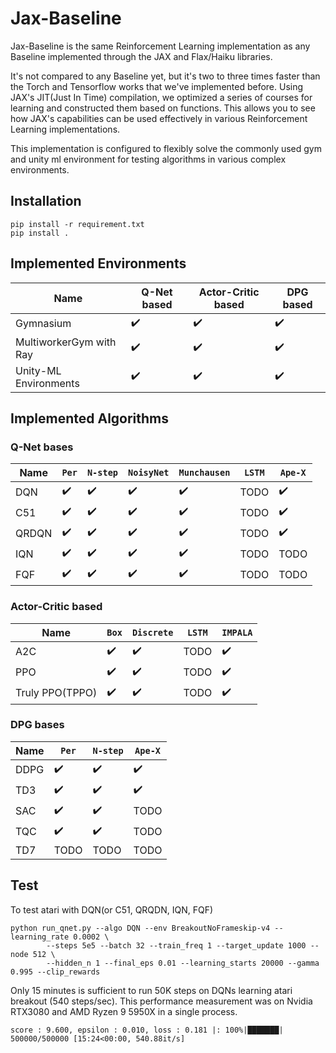 # Jax-Baseline

Jax-Baseline is the same Reinforcement Learning implementation as any Baseline implemented through the JAX and Flax/Haiku libraries.

It's not compared to any Baseline yet, but it's two to three times faster than the Torch and Tensorflow works that we've implemented before.
Using JAX's JIT(Just In Time) compilation, we optimized a series of courses for learning and constructed them based on functions. This allows you to see how JAX's capabilities can be used effectively in various Reinforcement Learning implementations.

This implementation is configured to flexibly solve the commonly used gym and unity ml environment for testing algorithms in various complex environments.

## Installation

```
pip install -r requirement.txt
pip install .
```

## Implemented Environments

| **Name**                | **Q-Net based**    | **Actor-Critic based** | **DPG based**      |
| ----------------------- | ------------------ | ---------------------- | ------------------ |
| Gymnasium               | :heavy_check_mark: | :heavy_check_mark:     | :heavy_check_mark: |
| MultiworkerGym with Ray | :heavy_check_mark: | :heavy_check_mark:     | :heavy_check_mark: |
| Unity-ML Environments   | :heavy_check_mark: | :heavy_check_mark:     | :heavy_check_mark: |

## Implemented Algorithms

### Q-Net bases

| **Name** | `Per`              | `N-step`           | `NoisyNet`         | `Munchausen`       | `LSTM` | `Ape-X`            |
| -------- | ------------------ | ------------------ | ------------------ | ------------------ | ------ | ------------------ |
| DQN      | :heavy_check_mark: | :heavy_check_mark: | :heavy_check_mark: | :heavy_check_mark: | TODO   | :heavy_check_mark: |
| C51      | :heavy_check_mark: | :heavy_check_mark: | :heavy_check_mark: | :heavy_check_mark: | TODO   | :heavy_check_mark: |
| QRDQN    | :heavy_check_mark: | :heavy_check_mark: | :heavy_check_mark: | :heavy_check_mark: | TODO   | :heavy_check_mark: |
| IQN      | :heavy_check_mark: | :heavy_check_mark: | :heavy_check_mark: | :heavy_check_mark: | TODO   | TODO               |
| FQF      | :heavy_check_mark: | :heavy_check_mark: | :heavy_check_mark: | :heavy_check_mark: | TODO   | TODO               |

### Actor-Critic based

| **Name**        | `Box`              | `Discrete`         | `LSTM` | `IMPALA`           |
| --------------- | ------------------ | ------------------ | ------ | ------------------ |
| A2C             | :heavy_check_mark: | :heavy_check_mark: | TODO   | :heavy_check_mark: |
| PPO             | :heavy_check_mark: | :heavy_check_mark: | TODO   | :heavy_check_mark: |
| Truly PPO(TPPO) | :heavy_check_mark: | :heavy_check_mark: | TODO   | :heavy_check_mark: |

### DPG bases

| **Name** | `Per`              | `N-step`           | `Ape-X`            |
| -------- | ------------------ | ------------------ | ------------------ |
| DDPG     | :heavy_check_mark: | :heavy_check_mark: | :heavy_check_mark: |
| TD3      | :heavy_check_mark: | :heavy_check_mark: | :heavy_check_mark: |
| SAC      | :heavy_check_mark: | :heavy_check_mark: | TODO               |
| TQC      | :heavy_check_mark: | :heavy_check_mark: | TODO               |
| TD7      | TODO               | TODO               | TODO               |

## Test

To test atari with DQN(or C51, QRQDN, IQN, FQF)

```
python run_qnet.py --algo DQN --env BreakoutNoFrameskip-v4 --learning_rate 0.0002 \
		--steps 5e5 --batch 32 --train_freq 1 --target_update 1000 --node 512 \
		--hidden_n 1 --final_eps 0.01 --learning_starts 20000 --gamma 0.995 --clip_rewards
```

Only 15 minutes is sufficient to run 50K steps on DQNs learning atari breakout (540 steps/sec).
This performance measurement was on Nvidia RTX3080 and AMD Ryzen 9 5950X in a single process.

```
score : 9.600, epsilon : 0.010, loss : 0.181 |: 100%|███████| 500000/500000 [15:24<00:00, 540.88it/s]
```
